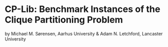 # CP-Lib: Benchmark Instances of the Clique Partitioning Problem
by Michael M. Sørensen, Aarhus University & Adam N. Letchford, Lancaster University
